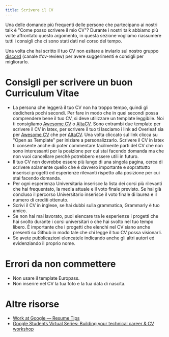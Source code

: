 ```yaml
---
title: Scrivere il CV
---
```


Una delle domande più frequenti delle persone che partecipano ai nostri talk è "Come posso scrivere il mio CV"? 
Durante i nostri talk abbiamo più volte affrontato questo argomento, in questa sezione vogliamo riassumere tutti i consigli che ci sono stati dati nel corso del tempo.

Una volta che hai scritto il tuo CV non esitare a inviarlo sul nostro gruppo [discord](https://discord.gg/BR2udfnpje) (canale #cv-review) per avere suggerimenti e consigli per migliorarlo.

# Consigli per scrivere un buon Curriculum Vitae

- La persona che leggerà il tuo CV non ha troppo tempo, quindi gli dedicherà pochi secondi. Per fare in modo che in quei secondi possa comprendere bene il tuo CV, si deve utilizzare un template leggibile. 
Noi ti consigliamo [Awesome CV](https://github.com/posquit0/Awesome-CV) o [AltaCV](https://github.com/liantze/AltaCV). Sono entrambi due template per scrivere il CV in latex, per scrivere il tuo ti lasciamo i link ad Overleaf sia per [Awesome CV](https://www.overleaf.com/latex/templates/awesome-cv/dfnvtnhzhhbm) che per [AltaCV](https://www.overleaf.com/latex/templates/altacv-template/trgqjpwnmtgv). Una volta cliccato sul link clicca su "Open as Template" per iniziare a personalizzarlo. Scrivere il CV in latex ti consente anche di poter commentare facilmente parti del CV che non sono interessanti per la posizione per cui stai facendo domanda ma che non vuoi cancellare perchè potrebbero essere utili in futuro.
- Il tuo CV non dovrebbe essere più lungo di una singola pagina, cerca di scrivere solamente quello che è davvero importante e soprattutto inserisci progetti ed esperienze rilevanti rispetto alla posizione per cui stai facendo domanda.
- Per ogni esperienza Universitaria inserisce la lista dei corsi più rilevanti che hai frequentato, la media attuale e il voto finale previsto. Se hai già concluso il percorso Universitario inserisce il voto finale di laurea e il numero di crediti ottenuto.
- Scrivi il CV in inglese, se hai dubbi sulla grammatica, Grammarly è tuo amico.
- Se non hai mai lavorato, puoi elencare tra le esperienze i progetti che hai svolto durante i corsi universitari o che hai svolto nel tuo tempo libero. È importante che i progetti che elenchi nel CV siano anche presenti su Github in modo tale che chi legge il tuo CV possa visionarli.
- Se avete pubblicazioni elencatele indicando anche gli altri autori ed evidenziando il proprio nome.

# Errori da non commettere

- Non usare il template Europass.
- Non inserire nel CV la tua foto e la tua data di nascita.

# Altre risorse
- [Work at Google — Resume Tips](https://www.youtube.com/watch?v=zrXZBkYzuZo)
- [Google Students Virtual Series: Building your technical career & CV workshop](https://www.youtube.com/watch?v=H_xMcICt2gM)
